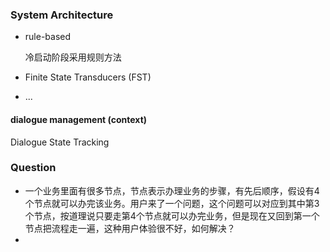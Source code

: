 

### System Architecture

+ rule-based

  冷启动阶段采用规则方法

+ Finite State Transducers (FST)

+ ...

#### dialogue management (context)

Dialogue State Tracking



### Question

+ 一个业务里面有很多节点，节点表示办理业务的步骤，有先后顺序，假设有4个节点就可以办完该业务。用户来了一个问题，这个问题可以对应到其中第3个节点，按道理说只要走第4个节点就可以办完业务，但是现在又回到第一个节点把流程走一遍，这种用户体验很不好，如何解决？
+ 